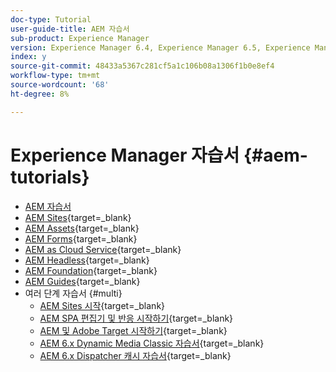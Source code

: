 ```yaml
---
doc-type: Tutorial
user-guide-title: AEM 자습서
sub-product: Experience Manager
version: Experience Manager 6.4, Experience Manager 6.5, Experience Manager as a Cloud Service
index: y
source-git-commit: 48433a5367c281cf5a1c106b08a1306f1b0e8ef4
workflow-type: tm+mt
source-wordcount: '68'
ht-degree: 8%

---
```



# Experience Manager 자습서 {#aem-tutorials}

+ [AEM 자습서](overview.md)
+ [AEM Sites](https://experienceleague.adobe.com/docs/experience-manager-learn/sites/overview.html){target=_blank}
+ [AEM Assets](https://experienceleague.adobe.com/docs/experience-manager-learn/assets/overview.html){target=_blank}
+ [AEM Forms](https://experienceleague.adobe.com/docs/experience-manager-learn/forms/overview.html){target=_blank}
+ [AEM as Cloud Service](https://experienceleague.adobe.com/docs/experience-manager-learn/cloud-service/overview.html){target=_blank}
+ [AEM Headless](https://experienceleague.adobe.com/docs/experience-manager-learn/getting-started-with-aem-headless/overview.html){target=_blank}
+ [AEM Foundation](https://experienceleague.adobe.com/docs/experience-manager-learn/cloud-service/overview.html){target=_blank}
+ [AEM Guides](https://experienceleague.adobe.com/docs/experience-manager-guides-learn/tutorials/overview.html){target=_blank}
+ 여러 단계 자습서 {#multi}
   + [AEM Sites 시작](https://experienceleague.adobe.com/docs/experience-manager-learn/getting-started-wknd-tutorial-develop/overview.html?lang=ko-KR){target=_blank}
   + [AEM SPA 편집기 및 반응 시작하기](https://experienceleague.adobe.com/docs/experience-manager-learn/spa-react-tutorial/overview.html){target=_blank}
   + [AEM 및 Adobe Target 시작하기](https://experienceleague.adobe.com/docs/experience-manager-learn/aem-target-tutorial/overview.html){target=_blank}
   + [AEM 6.x Dynamic Media Classic 자습서](https://experienceleague.adobe.com/docs/experience-manager-learn/dynamic-media-classic-tutorial/overview.html){target=_blank}
   + [AEM 6.x Dispatcher 캐시 자습서](https://experienceleague.adobe.com/docs/experience-manager-learn/dispatcher-tutorial/overview.html){target=_blank}
